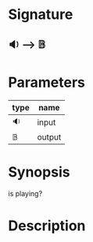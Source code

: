 # Signature
## 🔉 ⟶ 𝔹

# Parameters

| type | name |
|------|------|
|🔉|input|
|𝔹|output|

# Synopsis
is playing?

# Description

